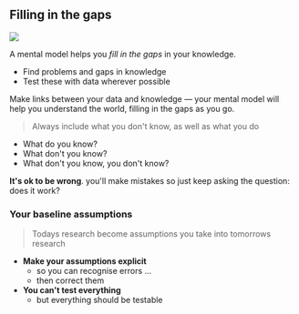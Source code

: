 ## Filling in the gaps

![](./img/hangman.png)

A mental model helps you <i>fill in the gaps</i> in your knowledge.

- Find problems and gaps in knowledge
- Test these with data wherever possible

Make links between your data and knowledge — your mental model will help you understand the world, filling in the gaps as you go.

> Always include what you don't know, as well as what you do

- What do you know?
- What don't you know?
- What don't you know, you don't know?

**It's ok to be wrong**. you'll make mistakes so just keep asking the question: does it work?



### Your baseline assumptions

> Todays research become assumptions you take into tomorrows research

- <strong>Make your assumptions explicit</strong>
    - so you can recognise errors ...
    - then correct them
- <strong>You can't test everything</strong>
    - but everything should be testable
